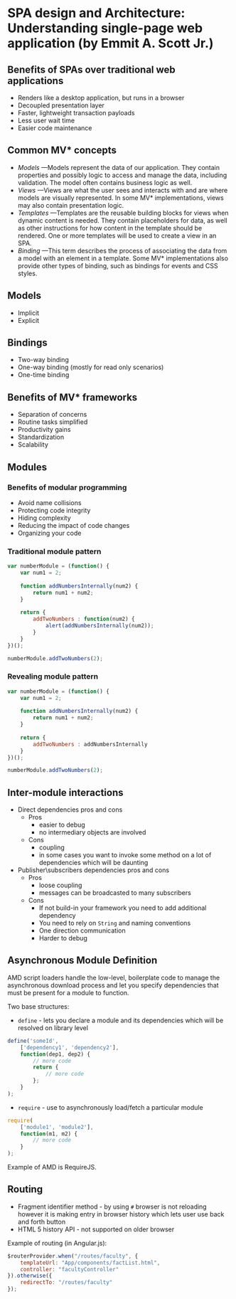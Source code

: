 # SPA design and Architecture: Understanding single-page web application (by Emmit A. Scott Jr.)

## Benefits of SPAs over traditional web applications
* Renders like a desktop application, but runs in a browser
* Decoupled presentation layer
* Faster, lightweight transaction payloads
* Less user wait time
* Easier code maintenance

## Common MV* concepts 
* *Models* —Models represent the data of our application. They contain properties and possibly logic to access and manage the data, including validation. The model often contains business logic as well.
* *Views* —Views are what the user sees and interacts with and are where models are visually represented. In some MV* implementations, views may also contain presentation logic.
* *Templates* —Templates are the reusable building blocks for views when dynamic content is needed. They contain placeholders for data, as well as other instructions for how content in the template should be rendered. One or more templates will be used to create a view in an SPA.
* *Binding* —This term describes the process of associating the data from a model with an element in a template. Some MV* implementations also provide other types of binding, such as bindings for events and CSS styles.

## Models
* Implicit
* Explicit 

## Bindings
* Two-way binding
* One-way binding (mostly for read only scenarios)
* One-time binding

## Benefits of MV* frameworks
* Separation of concerns
* Routine tasks simplified 
* Productivity gains 
* Standardization 
* Scalability

## Modules 

### Benefits of modular programming
* Avoid name collisions
* Protecting code integrity
* Hiding complexity
* Reducing the impact of code changes
* Organizing your code

### Traditional module pattern

```js
var numberModule = (function() {
    var num1 = 2;
    
    function addNumbersInternally(num2) {
        return num1 + num2;
    }
    
    return {
        addTwoNumbers : function(num2) {
            alert(addNumbersInternally(num2));
        }
    }
})();

numberModule.addTwoNumbers(2);
```

### Revealing module pattern

```js
var numberModule = (function() {
    var num1 = 2;
    
    function addNumbersInternally(num2) {
        return num1 + num2;
    }
    
    return {
        addTwoNumbers : addNumbersInternally
    }
})();

numberModule.addTwoNumbers(2);
```

## Inter-module interactions
* Direct dependencies pros and cons
  * Pros
    * easier to debug
    * no intermediary objects are involved
  * Cons
    * coupling
    * in some cases you want to invoke some method on a lot of dependencies which will be daunting
* Publisher\\subscribers dependencies pros and cons
  * Pros
    * loose coupling
    * messages can be broadcasted to many subscribers
  * Cons
    * If not build-in your framework you need to add additional dependency
    * You need to rely on `String` and naming conventions
    * One direction communication
    * Harder to debug 

## Asynchronous Module Definition 

AMD script loaders handle the low-level, boilerplate code to manage the asynchronous download process and let you specify dependencies that must be present for a module to function.

Two base structures:
* `define` - lets you declare a module and its dependencies which will be resolved on library level

```js
define('someId',
    ['dependency1', 'dependency2'],
    function(dep1, dep2) {
        // more code
        return {
            // more code
        };
    }
);
```

* `require` - use to asynchronously load/fetch a particular module 

```js
require(
    ['module1', 'module2'],
    function(m1, m2) {
        // more code
    }
);
```

Example of AMD is RequireJS.

## Routing

* Fragment identifier method - by using `#` browser is not reloading however it is making entry in browser history which lets user use back and forth button
* HTML 5 history API - not supported on older browser

Example of routing (in Angular.js):

```js
$routerProvider.when("/routes/faculty", {
    templateUrl: "App/components/factList.html",
    controller: "facultyController"
}).otherwise({
    redirectTo: "/routes/faculty"
});
```
